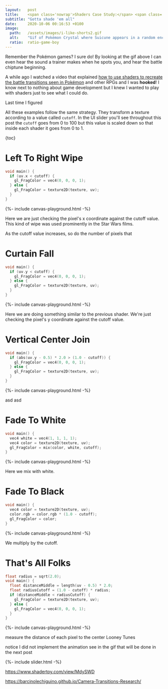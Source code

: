 ```yaml
---
layout:   post
title:    <span class='nowrap'>Shaders Case Study:</span> <span class='nowrap'>Pokémon Battle Transitions</span>
subtitle: "Gotta shade 'em all"
date:     2020-10-06 00:16:53 +0100
image:
  path:   /assets/images/i-like-shorts2.gif
  alt:    "Gif of Pokémon Crystal where Suicune appears in a random encounter."
  ratio:  ratio-game-boy
---
```


Remember the Pokémon games? I sure do! By looking at the gif above I can even hear the sound a trainer makes when he spots you, and hear the battle chiptune beginning.

A while ago I watched a video that explained [how to use shaders to recreate the battle transitions seen in Pokémon] and other RPGs and I was **hooked**! I know next to nothing about game development but I knew I wanted to play with shaders just to see what I could do.

Last time I figured





All these examples follow the same strategy. They transform a texture according to a value called `cutoff`. In the UI slider you'll see throughout this post the `cutoff` goes from 0 to 100 but this value is scaled down so that inside each shader it goes from 0 to 1.

{toc}

<div class="scene" data-texture-src="/assets/images/pokemon-textures/1-red-trainer.png" markdown="1">

# Left To Right Wipe

```cpp
void main() {
  if (uv.x < cutoff) {
    gl_FragColor = vec4(0, 0, 0, 1);
  } else {
    gl_FragColor = texture2D(texture, uv);
  }
}
```

<div>{%- include canvas-playground.html -%}</div>

Here we are just checking the pixel's x coordinate against the cutoff value.
This kind of wipe was used prominently in the Star Wars films.

As the cutoff value increases, so do the number of pixels that
</div>

<div class="scene" data-texture-src="/assets/images/pokemon-textures/2-yellow-pikachu.png" markdown="1">

# Curtain Fall

```cpp
void main() {
  if (uv.y < cutoff) {
    gl_FragColor = vec4(0, 0, 0, 1);
  } else {
    gl_FragColor = texture2D(texture, uv);
  }
}
```

<div>{%- include canvas-playground.html -%}</div>

Here we are doing something similar to the previous shader. We're just checking the pixel's y coordinate against the cutoff value.
</div>

<div class="scene" data-texture-src="/assets/images/pokemon-textures/3-gold-grass.png" markdown="1">

# Vertical Center Join

```cpp
void main() {
  if (abs(uv.y - 0.5) * 2.0 > (1.0 - cutoff)) {
    gl_FragColor = vec4(0, 0, 0, 1);
  } else {
    gl_FragColor = texture2D(texture, uv);
  }
}
```

<div>{%- include canvas-playground.html -%}</div>

asd asd
</div>

<div class="scene" data-texture-src="/assets/images/pokemon-textures/4-gold-gyarados.png" markdown="1">

# Fade To White

```cpp
void main() {
  vec4 white = vec4(1, 1, 1, 1);
  vec4 color = texture2D(texture, uv);
  gl_FragColor = mix(color, white, cutoff);
}
```

<div>{%- include canvas-playground.html -%}</div>

Here we mix with white.
</div>

<div class="scene" data-texture-src="/assets/images/pokemon-textures/5-rival-cave.png" markdown="1">

# Fade To Black

```cpp
void main() {
  vec4 color = texture2D(texture, uv);
  color.rgb = color.rgb * (1.0 - cutoff);
  gl_FragColor = color;
}
```

<div>{%- include canvas-playground.html -%}</div>

We multiply by the cutoff.
</div>

<div class="scene" data-texture-src="/assets/images/pokemon-textures/6-ho-oh2.png" markdown="1">

# That's All Folks

```cpp
float radius = sqrt(2.0);
void main() {
  float distanceMiddle = length(uv - 0.5) * 2.0;
  float radiusCutoff = (1.0 - cutoff) * radius;
  if (distanceMiddle < radiusCutoff) {
    gl_FragColor = texture2D(texture, uv);
  } else {
    gl_FragColor = vec4(0, 0, 0, 1);
  }
}
```

<div>{%- include canvas-playground.html -%}</div>

measure the distance of each pixel to the center
Looney Tunes
</div>

notice I did not implement the animation see in the gif
that will be done in the next post

<script type="text/javascript" src="/assets/js/regl-2.0.1.min.js"></script>
{%- include slider.html -%}


[how to use shaders to recreate the battle transitions seen in Pokémon]: https://www.youtube.com/watch?v=LnAoD7hgDxw

https://www.shadertoy.com/view/MdySWD

https://barcinolechiguino.github.io/Camera-Transitions-Research/
